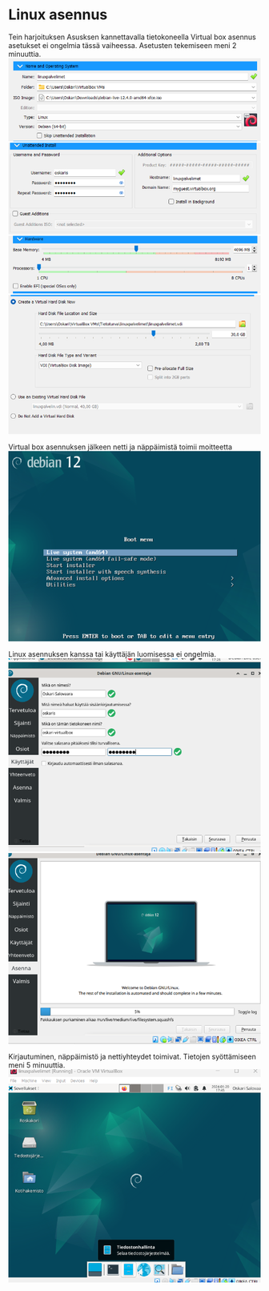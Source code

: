 # Linux asennus
Tein harjoituksen Asusksen kannettavalla tietokoneella
Virtual box asennus asetukset ei ongelmia tässä vaiheessa. Asetusten tekemiseen meni 2 minuuttia.
![Alt text](https://github.com/OskariSalovaara/linuxpalvelin/blob/main/asennus1.png?raw=true)
![Alt text](https://github.com/OskariSalovaara/linuxpalvelin/blob/main/asennus2.png?raw=true)
![Alt text](https://github.com/OskariSalovaara/linuxpalvelin/blob/main/asennus3.png?raw=true)
![Alt text](https://github.com/OskariSalovaara/linuxpalvelin/blob/main/asennus4.png?raw=true)

Virtual box asennuksen jälkeen netti ja näppäimistä toimii moitteetta
![Alt text](https://github.com/OskariSalovaara/linuxpalvelin/blob/main/asennus5.png?raw=true)

Linux asennuksen kanssa tai käyttäjän luomisessa ei ongelmia.
![Alt text](https://github.com/OskariSalovaara/linuxpalvelin/blob/main/asennus6.png?raw=true)
![Alt text](https://github.com/OskariSalovaara/linuxpalvelin/blob/main/asennus7.png?raw=true)

Kirjautuminen, näppäimistö ja nettiyhteydet toimivat. Tietojen syöttämiseen meni 5 minuuttia.
![Alt text](https://github.com/OskariSalovaara/linuxpalvelin/blob/main/asennus8.png?raw=true)

